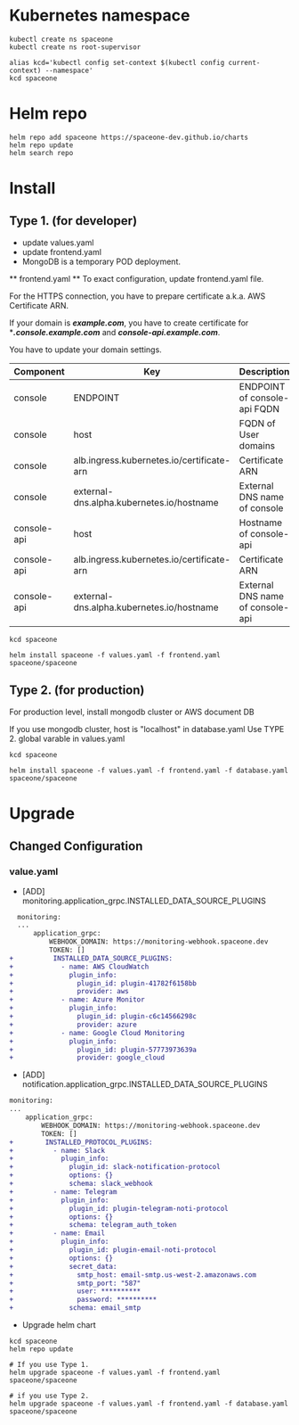 # Kubernetes namespace

~~~
kubectl create ns spaceone
kubectl create ns root-supervisor

alias kcd='kubectl config set-context $(kubectl config current-context) --namespace'
kcd spaceone
~~~

# Helm repo

~~~
helm repo add spaceone https://spaceone-dev.github.io/charts
helm repo update
helm search repo
~~~

# Install

## Type 1. (for developer)
* update values.yaml
* update frontend.yaml
* MongoDB is a temporary POD deployment.

** frontend.yaml **
To exact configuration, update frontend.yaml file.

For the HTTPS connection, you have to prepare certificate a.k.a. AWS Certificate ARN.

If your domain is ***example.com***, you have to create certificate for ****.console.example.com*** and ***console-api.example.com***.


You have to update your domain settings.

| Component |	Key 				| Description |
| --- 		| --- 				| --- |
| console	| ENDPOINT 			| ENDPOINT of console-api FQDN |
| console	| host				| FQDN of User domains |
| console	| alb.ingress.kubernetes.io/certificate-arn |  Certificate ARN |
| console 	| external-dns.alpha.kubernetes.io/hostname | External DNS name of console	|
| console-api	| host				| Hostname of console-api |
| console-api	| alb.ingress.kubernetes.io/certificate-arn |  Certificate ARN |
| console-api	| external-dns.alpha.kubernetes.io/hostname | External DNS name of console-api	|

~~~
kcd spaceone

helm install spaceone -f values.yaml -f frontend.yaml spaceone/spaceone

~~~


## Type 2. (for production)

For production level, install mongodb cluster or AWS document DB

If you use mongodb cluster,
host is "localhost" in database.yaml
Use TYPE 2. global varable in values.yaml

~~~
kcd spaceone

helm install spaceone -f values.yaml -f frontend.yaml -f database.yaml spaceone/spaceone

~~~


# Upgrade
## Changed Configuration
### value.yaml
- [ADD] monitoring.application_grpc.INSTALLED_DATA_SOURCE_PLUGINS
```diff
  monitoring:
  ...
      application_grpc:
          WEBHOOK_DOMAIN: https://monitoring-webhook.spaceone.dev
          TOKEN: []
+          INSTALLED_DATA_SOURCE_PLUGINS:
+            - name: AWS CloudWatch
+              plugin_info:
+                plugin_id: plugin-41782f6158bb
+                provider: aws
+            - name: Azure Monitor
+              plugin_info:
+                plugin_id: plugin-c6c14566298c
+                provider: azure
+            - name: Google Cloud Monitoring
+              plugin_info:
+                plugin_id: plugin-57773973639a
+                provider: google_cloud

```
- [ADD] notification.application_grpc.INSTALLED_DATA_SOURCE_PLUGINS
```diff
monitoring:
...
    application_grpc:
        WEBHOOK_DOMAIN: https://monitoring-webhook.spaceone.dev
        TOKEN: []
+        INSTALLED_PROTOCOL_PLUGINS:
+          - name: Slack
+            plugin_info:
+              plugin_id: slack-notification-protocol
+              options: {}
+              schema: slack_webhook
+          - name: Telegram
+            plugin_info:
+              plugin_id: plugin-telegram-noti-protocol
+              options: {}
+              schema: telegram_auth_token
+          - name: Email
+            plugin_info:
+              plugin_id: plugin-email-noti-protocol
+              options: {}
+              secret_data:
+                smtp_host: email-smtp.us-west-2.amazonaws.com
+                smtp_port: "587"
+                user: **********
+                password: **********
+              schema: email_smtp
```
- Upgrade helm chart

~~~
kcd spaceone
helm repo update

# If you use Type 1.
helm upgrade spaceone -f values.yaml -f frontend.yaml spaceone/spaceone

# if you use Type 2.
helm upgrade spaceone -f values.yaml -f frontend.yaml -f database.yaml spaceone/spaceone
~~~
